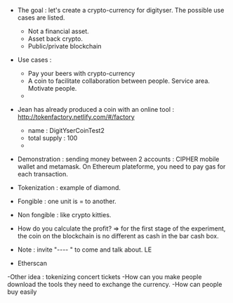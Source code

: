
- The goal : let's create a crypto-currency for digityser. The possible use cases are listed.
  - Not a financial asset.
  - Asset back crypto.
  - Public/private blockchain
  

- Use cases : 
    - Pay your beers with crypto-currency
    - A coin to facilitate collaboration between people. Service area. Motivate people.
    - 
    
 
- Jean has already produced a coin with an online tool : http://tokenfactory.netlify.com/#/factory 
  - name : DigitYserCoinTest2
  - total supply : 100 
  - 

- Demonstration : sending money between 2 accounts : CIPHER mobile wallet and metamask. On Ethereum plateforme, you need to pay gas for each transaction.


- Tokenization : example of diamond.

- Fongible : one unit is = to another.
- Non fongible : like crypto kitties.

- How do you calculate the profit?
 => for the first stage of the experiment, the coin on the blockchain is no different as cash in the bar cash box.

- Note : invite "---- " to come and talk about. LE

- Etherscan

-Other idea : tokenizing concert tickets 
  -How can you make people download the tools they need to exchange the currency.
  -How can people buy easily
